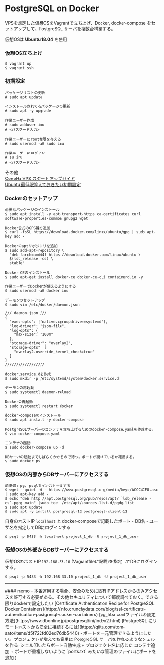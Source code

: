 # PostgreSQL on Docker

VPSを想定した仮想OSをVagrantで立ち上げ、Docker, docker-compose をセットアップして、PostgreSQL サーバを複数台構築する。

仮想OSは **Ubuntu 18.04** を使用


### 仮想OS立ち上げ
```
$ vagrant up
$ vagrant ssh
```

### 初期設定
```
パッケージリストの更新
# sudo apt update

インストールされてるパッケージの更新
# sudo apt -y upgrade

作業ユーザー作成
# sudo adduser inu
# <パスワード入力>

作業ユーザーにroot権限を与える
# sudo usermod -aG sudo inu

作業ユーザーにログイン
# su inu
# <パスワード入力>
```
その他  
[ConoHa VPS スタートアップガイド](https://support.conoha.jp/vps/guide/vpsstartup/?btn_id=top_guide-vpsstartup)  
[Ubuntu 最低限抑えておきたい初期設定](https://qiita.com/kotarella1110/items/f638822d64a43824dfa4)  


### Dockerのセットアップ
```
必要なパッケージのインストール
$ sudo apt install -y apt-transport-https ca-certificates curl software-properties-common gnupg2 wget

Docker公式のGPG鍵を追加
$ curl -fsSL https://download.docker.com/linux/ubuntu/gpg | sudo apt-key add -

Dockerのaptリポジトリを追加
$ sudo add-apt-repository \
  "deb [arch=amd64] https://download.docker.com/linux/ubuntu \
  $(lsb_release -cs) \
  stable"

Docker CEのインストール
$ sudo apt-get install docker-ce docker-ce-cli containerd.io -y

作業ユーザーでDockerが使えるようにする
$ sudo usermod -aG docker inu

デーモンのセットアップ
$ sudo vim /etc/docker/daemon.json

/// daemon.json ///
{
  "exec-opts": ["native.cgroupdriver=systemd"],
  "log-driver": "json-file",
  "log-opts": {
    "max-size": "100m"
  },
  "storage-driver": "overlay2",
  "storage-opts": [
    "overlay2.override_kernel_check=true"
  ]
}
//////////////////

docker.service.dを作成
$ sudo mkdir -p /etc/systemd/system/docker.service.d

デーモンの再起動
$ sudo systemctl daemon-reload

Dockerの再起動
$ sudo systemctl restart docker

docker-composeのインストール
$ sudo apt install -y docker-compose

PostgreSQLサーバーのコンテナを立ち上げるためのdocker-compose.yamlを作成する。
$ vim docker-compose.yaml

コンテナの起動
$ sudo docker-compose up -d

DBサーバの起動までしばらくかかるので待つ。ポートが開けているか確認する。
$ sudo docker ps
```

### 仮想OSの内部からDBサーバーにアクセスする
```
前準備: pg, psqlをインストールする
$ wget --quiet -O - https://www.postgresql.org/media/keys/ACCC4CF8.asc | sudo apt-key add -
$ echo "deb http://apt.postgresql.org/pub/repos/apt/ `lsb_release -cs`-pgdg main" |sudo tee  /etc/apt/sources.list.d/pgdg.list
$ sudo apt update
$ sudo apt -y install postgresql-12 postgresql-client-12
```
自身のホストIP `localhost` と docker-composeで記載したポート・DB名・ユーザ名を指定してDBにログインする
```
$ psql -p 5433 -h localhost project_1_db -U project_1_db_user
```

### 仮想OSの外部からDBサーバーにアクセスする
仮想OSのホストIP `192.168.33.10` (Vagrantfileに記載)を指定してDBにログインする。
```
$ psql -p 5433 -h 192.168.33.10 project_1_db -U project_1_db_user
```

<hr>
#### memo
- 本番運用する場合、安全のために固有IPアドレスからのみアクセスを許可する必要がある。その他セキュリティについて都度調べておく。できる限りdockerで設定したい  
[Certificate Authentication Recipe for PostgreSQL Docker Containers](https://info.crunchydata.com/blog/ssl-certificate-authentication-postgresql-docker-containers)  
[pg_hba.confファイルの設定方法](https://www.dbonline.jp/postgresql/ini/index2.html)  
[PostgreSQL にリモートホストから安全に接続するには](https://qiita.com/tom-sato/items/d5f722fd02ed76db5440)
- ポートを一元管理できるようにしたい。プロジェクトが増えても簡単に PostgreSQL サーバを作れるようなシェルを作る (シェル叩いたらポート自動生成 + プロジェクト名に応じた コンテナ追加 + ポートが重複しないように `ports.txt` みたいな管理のファイルにポートを追加 )
